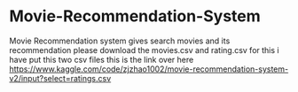 # Movie-Recommendation-System
Movie Recommendation system gives search movies and its recommendation please download the movies.csv and rating.csv for this i have put this two csv files 
this is the link over here https://www.kaggle.com/code/zjzhao1002/movie-recommendation-system-v2/input?select=ratings.csv
